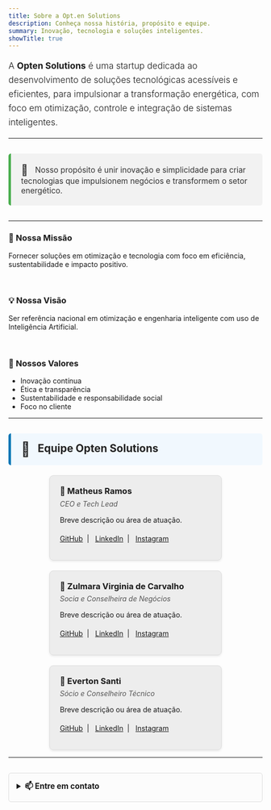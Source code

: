 ```yaml
---
title: Sobre a Opt.en Solutions
description: Conheça nossa história, propósito e equipe.
summary: Inovação, tecnologia e soluções inteligentes.
showTitle: true
---
```



<p style="font-size: 1.25em; font-weight: 300; line-height: 1.6;">
A <strong>Opten Solutions</strong> é uma startup dedicada ao desenvolvimento de soluções tecnológicas acessíveis e eficientes, para impulsionar a transformação energética, com foco em otimização, controle e integração de sistemas inteligentes.
</p>

---

<div style="background-color: #f2f2f2; color: #333; border-left: 5px solid #4CAF50; padding: 20px; border-radius: 5px; margin: 30px 0;">
  <span style="font-size: 1.5em; margin-right: 10px; vertical-align: middle;">🚀</span>
  <span style="vertical-align: middle; font-size: 1.1em;">
    Nosso propósito é unir inovação e simplicidade para criar tecnologias que impulsionem negócios e transformem o setor energético.
  </span>
</div>

---

### 🌱 Nossa Missão
Fornecer soluções em otimização e tecnologia com foco em eficiência, sustentabilidade e impacto positivo.

<br> 

### 💡 Nossa Visão
Ser referência nacional em otimização e engenharia inteligente com uso de Inteligência Artificial.

<br> 

### 🤝 Nossos Valores
* Inovação contínua
* Ética e transparência
* Sustentabilidade e responsabilidade social
* Foco no cliente

---

<div style="background-color: #eaf6ff9c; color: #222; border-left: 5px solid #0077b6; padding: 15px 20px; border-radius: 5px; margin: 30px 0 20px 0;">
  <h2 style="margin: 0; padding: 0;">
    <span style="font-size: 1.3em; margin-right: 10px; vertical-align: middle;">👥</span>
    Equipe Opten Solutions
  </h2>
</div>

<div style="display: flex; flex-wrap: wrap; justify-content: center; gap: 20px; margin-top: 20px;">

  <div style="border: 1px solid #ddd; border-radius: 8px; box-shadow: 0 2px 4px rgba(0,0,0,0.08); padding: 20px; width: 300px; background: #dddddd81; text-align: left;">
    <h3 style="margin-top: 0;">👤 Matheus Ramos</h3>
    <p style="font-style: italic; color: #555; margin-top: -10px; margin-bottom: 15px;"> CEO e Tech Lead</p>
    <p>Breve descrição ou área de atuação.</p>
    <p style="margin-top: 20px;">
      <a href="https://github.com/Matheus0820" target="_blank" rel="noopener">GitHub</a>  |  
      <a href="https://br.linkedin.com/in/matheus-ramos-ferreira-da-silva-b40987226" target="_blank" rel="noopener">LinkedIn</a>  |  
      <a href="https://instagram.com/theus.tr_" target="_blank" rel="noopener">Instagram</a>
    </p>
  </div>

  <div style="border: 1px solid #ddd; border-radius: 8px; box-shadow: 0 2px 4px rgba(0,0,0,0.08); padding: 20px; width: 300px; background: #dddddd81; text-align: left;">
    <h3 style="margin-top: 0;">👤 Zulmara Virginia de Carvalho</h3>
    <p style="font-style: italic; color: #555; margin-top: -10px; margin-bottom: 15px;"> Socia e Conselheira de Negócios</p>
    <p>Breve descrição ou área de atuação.</p>
    <p style="margin-top: 20px;">
      <a href="https://github.com/usuario2" target="_blank" rel="noopener">GitHub</a>  |  
      <a href="https://linkedin.com/in/usuario2" target="_blank" rel="noopener">LinkedIn</a>  |  
      <a href="https://instagram.com/usuario2" target="_blank" rel="noopener">Instagram</a>
    </p>
  </div>

  <div style="border: 1px solid #ddd; border-radius: 8px; box-shadow: 0 2px 4px rgba(0,0,0,0.08); padding: 20px; width: 300px; background: #dddddd81; text-align: left;">
    <h3 style="margin-top: 0;">👤 Everton Santi</h3>
    <p style="font-style: italic; color: #555; margin-top: -10px; margin-bottom: 15px;">Sócio e Conselheiro Técnico</p>
    <p>Breve descrição ou área de atuação.</p>
    <p style="margin-top: 20px;">
      <a href="https://github.com/usuario3" target="_blank" rel="noopener">GitHub</a>  |  
      <a href="https://linkedin.com/in/usuario3" target="_blank" rel="noopener">LinkedIn</a>  |  
      <a href="https://instagram.com/usuario3" target="_blank" rel="noopener">Instagram</a>
    </p>
  </div>

</div>

---

<details style="border: 1px solid #ddd; border-radius: 5px; padding: 15px; margin: 30px 0; background: #f9f9f954;">
  <summary style="font-weight: bold; cursor: pointer; font-size: 1.1em;">📫 Entre em contato</summary>
  <div style="margin-top: 15px; padding-top: 15px; border-top: 1px solid #eee;">
    Fale conosco pelo e-mail: <a href="mailto:optensolutions@gmail.com">optensolutions@gmail.com</a>
    <br>
    Ou acesse nosso GitHub: <a href="https://github.com/optensolutions" target="_blank" rel="noopener">github.com/optensolutions</a>
  </div>
</details>